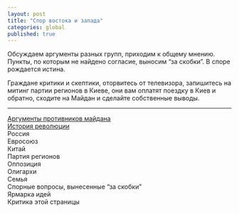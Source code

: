 ```yaml
---
layout: post
title: "Спор востока и запада"
categories: global
published: true
---
```


Обсуждаем аргументы разных групп, приходим к общему мнению. Пункты, по которым не найдено согласие, выносим “за скобки”. 
В споре рождается истина.

Граждане критики и скептики, оторвитесь от телевизора, запишитесь на митинг партии регионов в Киеве, они вам оплатят поездку в Киев и обратно, сходите на Майдан и сделайте собственные выводы.

----------

[Аргументы противников майдана][1]<br>
[История революции][2]<br>
Россия<br>
Евросоюз<br>
Китай<br>
Партия регионов<br>
Оппозиция<br>
Олигархи<br>
Семья<br>
Спорные вопросы, вынесенные “за скобки”<br>
Ярмарка идей<br>
Критика этой страницы<br>

  [1]: /global/2013/12/16/arguments.html
  [2]: /global/2013/12/17/revolution_history.html